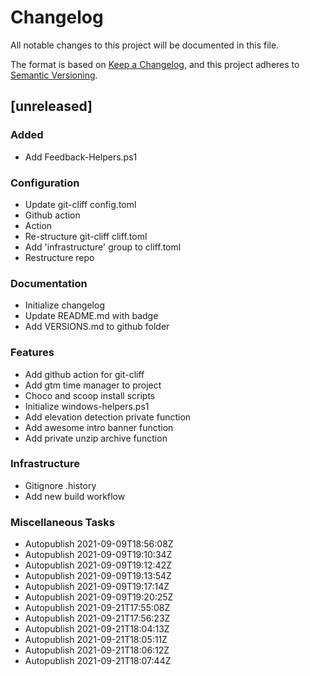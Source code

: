 # Changelog
All notable changes to this project will be documented in this file.

The format is based on [Keep a Changelog](https://keepachangelog.com/en/1.0.0/),
and this project adheres to [Semantic Versioning](https://semver.org/spec/v2.0.0.html).

## [unreleased]

### Added

- Add Feedback-Helpers.ps1

### Configuration

- Update git-cliff config.toml
- Github action
- Action
- Re-structure git-cliff cliff.toml
- Add 'infrastructure' group to cliff.toml
- Restructure repo

### Documentation

- Initialize changelog
- Update README.md with badge
- Add VERSIONS.md to github folder

### Features

- Add github action for git-cliff
- Add gtm time manager to project
- Choco and scoop install scripts
- Initialize windows-helpers.ps1
- Add elevation detection private function
- Add awesome intro banner function
- Add private unzip archive function

### Infrastructure

- Gitignore .history
- Add new build workflow

### Miscellaneous Tasks

- Autopublish 2021-09-09T18:56:08Z
- Autopublish 2021-09-09T19:10:34Z
- Autopublish 2021-09-09T19:12:42Z
- Autopublish 2021-09-09T19:13:54Z
- Autopublish 2021-09-09T19:17:14Z
- Autopublish 2021-09-09T19:20:25Z
- Autopublish 2021-09-21T17:55:08Z
- Autopublish 2021-09-21T17:56:23Z
- Autopublish 2021-09-21T18:04:13Z
- Autopublish 2021-09-21T18:05:11Z
- Autopublish 2021-09-21T18:06:12Z
- Autopublish 2021-09-21T18:07:44Z

<!-- generated by git-cliff -->
